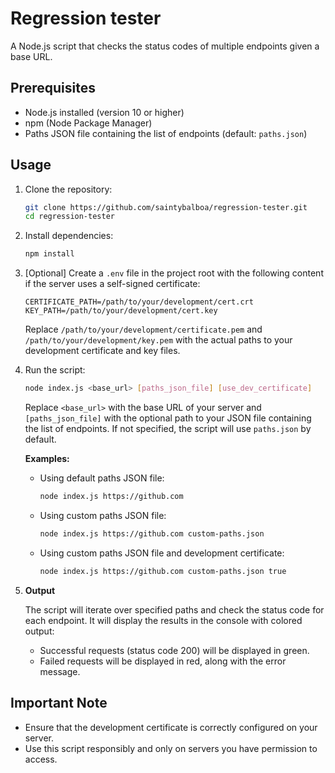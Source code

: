 # Regression tester

A Node.js script that checks the status codes of multiple endpoints given a base URL.

## Prerequisites

- Node.js installed (version 10 or higher)
- npm (Node Package Manager)
- Paths JSON file containing the list of endpoints (default: `paths.json`)

## Usage

1. Clone the repository:

   ```bash
   git clone https://github.com/saintybalboa/regression-tester.git
   cd regression-tester
   ```

2. Install dependencies:

   ```bash
   npm install
   ```

3. [Optional] Create a `.env` file in the project root with the following content if the server uses a self-signed certificate:

   ```env
   CERTIFICATE_PATH=/path/to/your/development/cert.crt
   KEY_PATH=/path/to/your/development/cert.key
   ```

   Replace `/path/to/your/development/certificate.pem` and `/path/to/your/development/key.pem` with the actual paths to your development certificate and key files.

4. Run the script:

   ```bash
   node index.js <base_url> [paths_json_file] [use_dev_certificate]
   ```

   Replace `<base_url>` with the base URL of your server and `[paths_json_file]` with the optional path to your JSON file containing the list of endpoints. If not specified, the script will use `paths.json` by default.

   **Examples:**

   - Using default paths JSON file:

      ```bash
      node index.js https://github.com
      ```

   - Using custom paths JSON file:

      ```bash
      node index.js https://github.com custom-paths.json
      ```

   - Using custom paths JSON file and development certificate:

      ```bash
      node index.js https://github.com custom-paths.json true
      ```

5. **Output**

   The script will iterate over specified paths and check the status code for each endpoint. It will display the results in the console with colored output:

   - Successful requests (status code 200) will be displayed in green.
   - Failed requests will be displayed in red, along with the error message.

## Important Note

- Ensure that the development certificate is correctly configured on your server.
- Use this script responsibly and only on servers you have permission to access.
